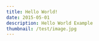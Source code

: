 ```yaml
---
title: Hello World!
date: 2015-05-01
description: Hello World Example
thumbnail: /test/image.jpg
---
```


